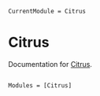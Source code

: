 ```@meta
CurrentModule = Citrus
```

# Citrus

Documentation for [Citrus](https://github.com/p-gw/Citrus.jl).

```@index
```

```@autodocs
Modules = [Citrus]
```
